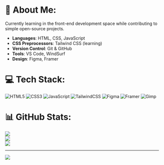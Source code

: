 # 💫 About Me:
Currently learning in the front-end development space while contributing to simple open-source projects.

- **Languages**: HTML, CSS, JavaScript
- **CSS Preprocessors**: Tailwind CSS (learning)
- **Version Control**: Git & GitHub  
- **Tools**: VS Code, WindSurf
- **Design**: Figma, Framer

# 💻 Tech Stack:
![HTML5](https://img.shields.io/badge/html5-%23E34F26.svg?style=flat&logo=html5&logoColor=white) ![CSS3](https://img.shields.io/badge/css3-%231572B6.svg?style=flat&logo=css3&logoColor=white) ![JavaScript](https://img.shields.io/badge/javascript-%23323330.svg?style=flat&logo=javascript&logoColor=%23F7DF1E) ![TailwindCSS](https://img.shields.io/badge/tailwindcss-%2338B2AC.svg?style=flat&logo=tailwind-css&logoColor=white) ![Figma](https://img.shields.io/badge/figma-%23F24E1E.svg?style=flat&logo=figma&logoColor=white) ![Framer](https://img.shields.io/badge/Framer-black?style=flat&logo=framer&logoColor=blue) ![Gimp](https://img.shields.io/badge/Gimp-657D8B?style=flat&logo=gimp&logoColor=FFFFFF)
# 📊 GitHub Stats:
![](https://github-readme-stats.vercel.app/api?username=zndrCode&theme=dark&hide_border=false&include_all_commits=true&count_private=false)<br/>
![](https://nirzak-streak-stats.vercel.app/?user=zndrCode&theme=dark&hide_border=false)<br/>
![](https://github-readme-stats.vercel.app/api/top-langs/?username=zndrCode&theme=dark&hide_border=false&include_all_commits=true&count_private=false&layout=compact)

---
[![](https://visitcount.itsvg.in/api?id=zndrCode&icon=0&color=4)](https://visitcount.itsvg.in)

<!-- Proudly created with GPRM ( https://gprm.itsvg.in ) -->
